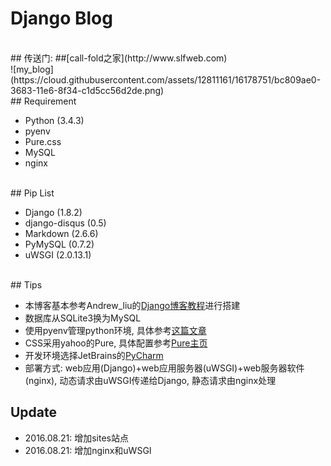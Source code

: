 # Django Blog
</br>
## 传送门:
##[call-fold之家](http://www.slfweb.com)
</br>
![my_blog](https://cloud.githubusercontent.com/assets/12811161/16178751/bc809ae0-3683-11e6-8f34-c1d5cc56d2de.png)
</br>
## Requirement

 - Python (3.4.3)
 - pyenv
 - Pure.css
 - MySQL
 - nginx
 
</br>
## Pip List

 - Django (1.8.2)
 - django-disqus (0.5)
 - Markdown (2.6.6)
 - PyMySQL (0.7.2)
 - uWSGI (2.0.13.1)
 
</br>
## Tips

 - 本博客基本参考Andrew_liu的[Django博客教程](https://www.gitbook.com/book/andrew-liu/django-blog/details)进行搭建
 - 数据库从SQLite3换为MySQL
 - 使用pyenv管理python环境, 具体参考[这篇文章](http://www.cnblogs.com/npumenglei/p/3719412.html)
 - CSS采用yahoo的Pure, 具体配置参考[Pure主页](http://purecss.io/)
 - 开发环境选择JetBrains的[PyCharm](https://www.jetbrains.com/pycharm/)
 - 部署方式: web应用(Django)+web应用服务器(uWSGI)+web服务器软件(nginx), 动态请求由uWSGI传递给Django, 静态请求由nginx处理
 
## Update
 
 + 2016.08.21: 增加sites站点
 + 2016.08.21: 增加nginx和uWSGI


